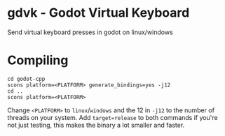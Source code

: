 # gdvk - Godot Virtual Keyboard
Send virtual keyboard presses in godot on linux/windows

# Compiling
```
cd godot-cpp
scons platform=<PLATFORM> generate_bindings=yes -j12
cd ..
scons platform=<PLATFORM>
```
Change `<PLATFORM>` to `linux`/`windows` and the 12 in `-j12` to the number of threads on your system.
Add `target=release` to both commands if you're not just testing, this makes the binary a lot smaller and faster.
